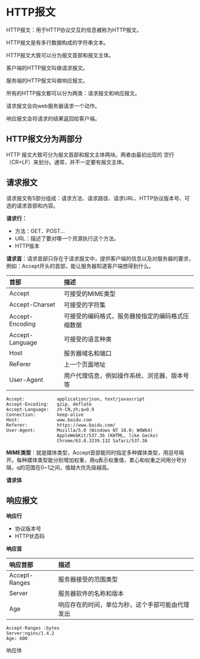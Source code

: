 # HTTP报文
HTTP报文：用于HTTP协议交互的信息被称为HTTP报文。

HTTP报文是有多行数据构成的字符串文本。

HTTP报文大致可以分为报文首部和报文主体。

客户端的HTTP报文叫做请求报文。

服务端的HTTP报文叫做响应报文。

所有的HTTP报文都可以分为两类：请求报文和响应报文。

请求报文会向web服务器请求一个动作。

响应报文会将请求的结果返回给客户端。


## HTTP报文分为两部分
HTTP 报文大致可分为报文首部和报文主体两块。两者由最初出现的 空行（CR+LF）来划分。通常，并不一定要有报文主体。


## 请求报文
请求报文有5部分组成：请求方法、请求路径、请求URL、HTTP协议版本号、可选的请求首部和内容。

**请求行：** 
- 方法：GET、POST...
- URL：描述了要对哪一个资源执行这个方法。
- HTTP版本

**请求首**：请求首部只存在于请求报文中，提供客户端的信息以及对服务器的要求，例如：Accept开头的首部，能让服务器知道客户端想得到什么。


| 首部      |    描述| 
| :-------- | :-------- | 
| Accept  | 可接受的MIME类型  |   
| Accept-Charset  | 可接受的字符集     |  
| Accept-Encoding  | 可接受的编码格式，服务器按指定的编码格式压缩数据     |  
| Accept-Language  | 可接受的语言种类   |  
| Host  | 服务器域名和端口    |   
| ReFerer  | 上一个页面地址  |   
| User-Agent  | 用户代理信息，例如操作系统、浏览器、版本号等 | 
```
Accept:            application/json, text/javascript 
Accept-Encoding:   gzip, deflate
Accept-Language:   zh-CN,zh;q=0.9
Connection:        keep-alive
Host:              www.baidu.com
Referer:           https://www.baidu.com/
User-Agent:        Mozilla/5.0 (Windows NT 10.0; WOW64) 
                   AppleWebKit/537.36 (KHTML, like Gecko) 
                   Chrome/63.0.3239.132 Safari/537.36      
```

**MIME类型**：就是媒体类型，Accept首部能同时指定多种媒体类型，用逗号隔开。每种媒体类型能分别增加权重，用q表示权重值，累心和权重之间用分号分隔，q的范围在0~1之间，值越大优先级越高。

**请求体**


## 响应报文
**响应行**
- 协议版本号
- HTTP状态码

**响应首**

| 响应首部      |    描述| 
| :-------- | :-------- | 
| Accept-Ranges  | 服务器接受的范围类型  |   
| Server  | 服务器软件的名称和版本     |  
| Age  | 响应存在的时间，单位为秒，这个手部可能由代理发出     | 
 
```
Accept-Ranges :bytes
Server:nginx/1.4.2
Age: 600
```

响应体

